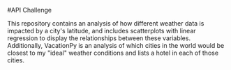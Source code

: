 #API Challenge

This repository contains an analysis of how different weather data is impacted by a city's latitude, and includes scatterplots with linear regression to display the relationships between these variables. Additionally, VacationPy is an analysis of which cities in the world would be closest to my "ideal" weather conditions and lists a hotel in each of those cities. 
